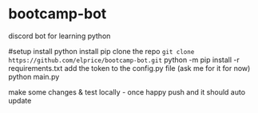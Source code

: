 # bootcamp-bot
discord bot for learning python


#setup
install python
install pip 
clone the repo `git clone https://github.com/elprice/bootcamp-bot.git`
python -m pip install -r requirements.txt
add the token to the config.py file (ask me for it for now)
python main.py

make some changes & test locally - once happy push and it should auto update
